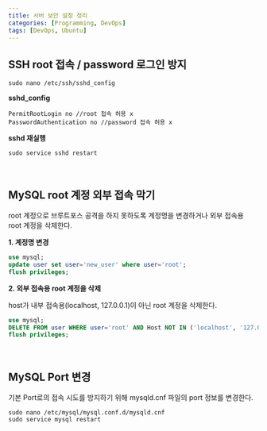 ```yaml
---
title: 서버 보안 설정 정리
categories: [Programming, DevOps]
tags: [DevOps, Ubuntu]
---
```


## SSH root 접속 / password 로그인 방지

```
sudo nano /etc/ssh/sshd_config
```

**sshd_config**

```
PermitRootLogin no //root 접속 허용 x
PasswordAuthentication no //password 접속 허용 x
```


**sshd 재실행**

```
sudo service sshd restart
```

<br>

## MySQL root 계정 외부 접속 막기

root 계정으로 브루트포스 공격을 하지 못하도록 계정명을 변경하거나 외부 접속용 root 계정을 삭제한다.

**1. 계정명 변경**

```sql
use mysql;
update user set user='new_user' where user='root';
flush privileges;
```


**2. 외부 접속용 root 계정을 삭제**

host가 내부 접속용(localhost, 127.0.0.1)이 아닌 root 계정을 삭제한다.

```sql
use mysql;
DELETE FROM user WHERE user='root' AND Host NOT IN ('localhost', '127.0.0.1', '::1');
flush privileges;
```

<br>

## MySQL Port 변경

기본 Port로의 접속 시도를 방지하기 위해 mysqld.cnf 파일의 port 정보를 변경한다.

```shell
sudo nano /etc/mysql/mysql.conf.d/mysqld.cnf
sudo service mysql restart
```
